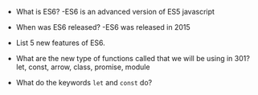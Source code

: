  - What is ES6?
 -ES6 is an advanced version of ES5 javascript
  - When was ES6 released?
-ES6 was released in 2015
  - List 5 new features of ES6.
  
  - What are the new type of functions called that we will be using in 301?
  let, const, arrow, class, promise, module
  - What do the keywords `let` and `const` do?